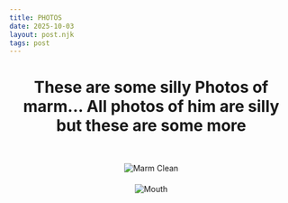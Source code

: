 ```yaml
--- 
title: PHOTOS
date: 2025-10-03
layout: post.njk
tags: post 
---
```



<div style="text-align: center;">
<h1> These are some silly Photos of marm... All photos of him are silly but these are some more<h1>
</div>

<div style="text-align: center;">
<img src="{{ '/_assets/MarmClean.png' | prefixedUrl }}" alt="Marm Clean" style="max-width: 400px; margin: 10px 0;">

</div>

<div style="text-align: center;">
<img src="{{ '/_assets/Mouth.png' | prefixedUrl }}" alt="Mouth" style="max-width: 400px; margin: 10px 0;">

</div>